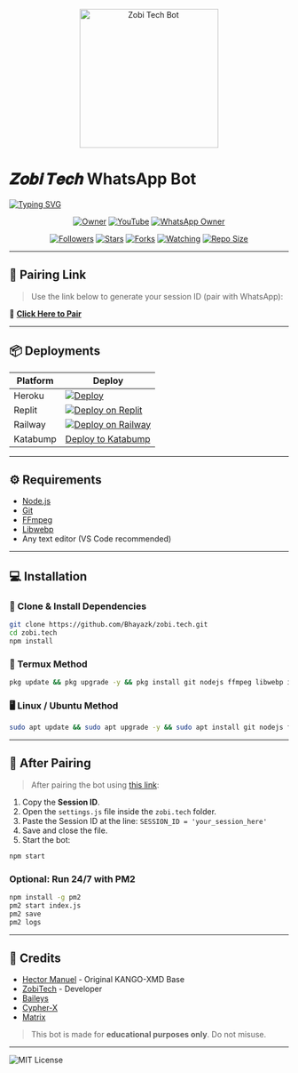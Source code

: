 
<p align="center">
  <img src="https://i.ibb.co/bjRMbTzk/shaban-md.jpg" alt="Zobi Tech Bot" height="250"/>
</p>

# 𝒁𝒐𝒃𝒊 𝑻𝒆𝒄𝒉 WhatsApp Bot

[![Typing SVG](https://readme-typing-svg.herokuapp.com?font=Rockstar-ExtraBold&size=30&pause=1000&color=0000FF&center=true&vCenter=true&width=815&height=60&lines=𝒁𝑶𝑩𝑰+𝑻𝑬𝑪𝑯+𝑾𝑯𝑨𝑻𝑺𝑨𝑷𝑷+𝑩𝑶𝑻)](https://git.io/typing-svg)

<p align="center">
  <a href="https://github.com/Bhayazk"><img title="Owner" src="https://img.shields.io/badge/ZobiTech-blue?style=for-the-badge&logo=Github"></a>
  <a href="https://youtube.com/@NoobZobi"><img title="YouTube" src="https://img.shields.io/badge/YouTube-NoobZobi-darkred?style=for-the-badge&logo=youtube"></a>
  <a href="https://wa.me/923318555417"><img title="WhatsApp Owner" src="https://img.shields.io/badge/Owner WhatsApp-+923318555417-darkgreen?style=for-the-badge&logo=whatsapp"></a>
</p>

<p align="center">
  <a href="https://github.com/Bhayazk/zobi.tech/followers"><img title="Followers" src="https://img.shields.io/github/followers/Bhayazk?color=purple&style=flat-square"></a>
  <a href="https://github.com/Bhayazk/zobi.tech/stargazers"><img title="Stars" src="https://img.shields.io/github/stars/Bhayazk/zobi.tech?color=blue&style=flat-square"></a>
  <a href="https://github.com/Bhayazk/zobi.tech/network/members"><img title="Forks" src="https://img.shields.io/github/forks/Bhayazk/zobi.tech?color=blue&style=flat-square"></a>
  <a href="https://github.com/Bhayazk/zobi.tech/watchers"><img title="Watching" src="https://img.shields.io/github/watchers/Bhayazk/zobi.tech?label=Watchers&color=blue&style=flat-square"></a>
  <a href="https://github.com/Bhayazk/zobi.tech"><img title="Repo Size" src="https://img.shields.io/github/repo-size/Bhayazk/zobi.tech?style=flat-square&color=green"></a>
</p>

---

## 🚀 Pairing Link

> Use the link below to generate your session ID (pair with WhatsApp):

🔗 **[Click Here to Pair](https://pair-site-af6b75949fa8.herokuapp.com/)**

---

## 📦 Deployments

| Platform | Deploy |
|---------|--------|
| Heroku | [![Deploy](https://www.herokucdn.com/deploy/button.svg)](https://dashboard.heroku.com/new?template=https://github.com/Bhayazk/zobi.tech) |
| Replit | [![Deploy on Replit](https://repl.it/badge/github/quiec/whatsAlfa)](https://repl.it/github/Bhayazk/zobi.tech) |
| Railway | [![Deploy on Railway](https://railway.app/button.svg)](https://railway.app/template/_RsRny?referralCode=wvGQ0H) |
| Katabump | [Deploy to Katabump](https://dashboard.katabump.com/welcome/#14aeb2) |

---

## ⚙️ Requirements

- [Node.js](https://nodejs.org/en/)
- [Git](https://git-scm.com/downloads)
- [FFmpeg](https://github.com/BtbN/FFmpeg-Builds/releases)
- [Libwebp](https://developers.google.com/speed/webp/download)
- Any text editor (VS Code recommended)

---

## 💻 Installation

### 🔧 Clone & Install Dependencies

```bash
git clone https://github.com/Bhayazk/zobi.tech.git  
cd zobi.tech  
npm install
```

### 📱 Termux Method

```bash
pkg update && pkg upgrade -y && pkg install git nodejs ffmpeg libwebp imagemagick && git clone https://github.com/Bhayazk/zobi.tech && cd zobi.tech && npm install
```

### 🖥️ Linux / Ubuntu Method

```bash
sudo apt update && sudo apt upgrade -y && sudo apt install git nodejs ffmpeg libwebp imagemagick -y && git clone https://github.com/Bhayazk/zobi.tech && cd zobi.tech && npm install
```

---

## 🔑 After Pairing

> After pairing the bot using [this link](https://pair-site-af6b75949fa8.herokuapp.com/):

1. Copy the **Session ID**.
2. Open the `settings.js` file inside the `zobi.tech` folder.
3. Paste the Session ID at the line: `SESSION_ID = 'your_session_here'`
4. Save and close the file.
5. Start the bot:

```bash
npm start
```

### Optional: Run 24/7 with PM2

```bash
npm install -g pm2
pm2 start index.js
pm2 save
pm2 logs
```

---

## 🙏 Credits

- [Hector Manuel](https://github.com/OfficialKango) - Original KANGO-XMD Base
- [ZobiTech](https://github.com/Bhayazk) - Developer
- [Baileys](https://github.com/WhiskeySockets)
- [Cypher-X](https://github.com/Dark-Xploit)
- [Matrix](https://github.com/Matri199)

> This bot is made for **educational purposes only**. Do not misuse.

---

![MIT License](https://img.shields.io/badge/License-MIT-green)
